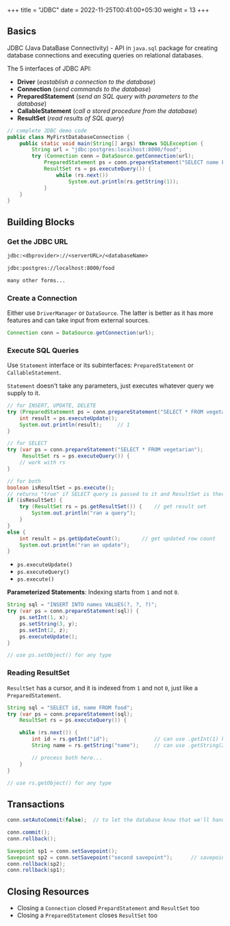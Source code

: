 +++
title = "JDBC"
date =  2022-11-25T00:41:00+05:30
weight = 13
+++

## Basics
JDBC (Java DataBase Connectivity) - API in `java.sql` package for creating database connections and executing queries on relational databases.

The 5 interfaces of JDBC API:
- **Driver** (_eastablish a connection to the database_)
- **Connection** (_send commands to the database_)
- **PreparedStatement** (_send an SQL query with parameters to the database_)
- **CallableStatement** (_call a stored procedure from the database_)
- **ResultSet** (_read results of SQL query_)

```java
// complete JDBC demo code
public class MyFirstDatabaseConnection {
	public static void main(String[] args) throws SQLException {
 	 	String url = "jdbc:postgres:localhost:8000/food";
 		try (Connection conn = DataSource.getConnection(url);
 			PreparedStatement ps = conn.prepareStatement("SELECT name FROM vegetarian");
 			ResultSet rs = ps.executeQuery()) {
 				while (rs.next())
 					System.out.println(rs.getString(1));
			} 
	}
}
```

## Building Blocks

### Get the JDBC URL
```txt
jdbc:<dbprovider>://<serverURL>/<databaseName>

jdbc:postgres://localhost:8000/food

many other forms...
```

### Create a Connection
Either use `DriverManager` or `DataSource`. The latter is better as it has more features and can take input from external sources.
```java
Connection conn = DataSource.getConnection(url);
```

### Execute SQL Queries

Use `Statement` interface or its subinterfaces: `PreparedStatement` or `CallableStatement`.

`Statement` doesn't take any parameters, just executes whatever query we supply to it.

```java
// for INSERT, UPDATE, DELETE
try (PreparedStatement ps = conn.prepareStatement("SELECT * FROM vegetarian")) {
 	int result = ps.executeUpdate();
 	System.out.println(result);	 	// 1
}

// for SELECT
try (var ps = conn.prepareStatement("SELECT * FROM vegetarian");
	 ResultSet rs = ps.executeQuery()) {
 	// work with rs
}

// for both
boolean isResultSet = ps.execute();
// returns "true" if SELECT query is passed to it and ResultSet is there; otherwise "false"
if (isResultSet) {
	try (ResultSet rs = ps.getResultSet()) {	// get result set
		System.out.println("ran a query");
	}
} 
else {
	int result = ps.getUpdateCount();		// get updated row count
	System.out.println("ran an update");
}
```

- `ps.executeUpdate()`
- `ps.executeQuery()`
- `ps.execute()`


**Parameterized Statements**: Indexing starts from `1` and not `0`.
```java
String sql = "INSERT INTO names VALUES(?, ?, ?)";
try (var ps = conn.prepareStatement(sql)) {
	ps.setInt(1, x);
	ps.setString(3, y);
	ps.setInt(2, z);
	ps.executeUpdate();
}

// use ps.setObject() for any type
```

### Reading ResultSet
`ResultSet` has a cursor, and it is indexed from `1` and not `0`, just like a `PreparedStatement`.

```java
String sql = "SELECT id, name FROM food";
try (var ps = conn.prepareStatement(sql);
	ResultSet rs = ps.executeQuery()) {

	while (rs.next()) {
		int id = rs.getInt("id");				// can use .getInt(1) here
		String name = rs.getString("name");		// can use .getString(2) here

		// process both here...
	}
}

// use rs.getObject() for any type
```

## Transactions
```java
conn.setAutoCommit(false);	// to let the database know that we'll handle transactions ourselves

conn.commit();
conn.rollback();

Savepoint sp1 = conn.setSavepoint();
Savepoint sp2 = conn.setSavepoint("second savepoint");		// savepoint with a name
conn.rollback(sp2);
conn.rollback(sp1);
```

## Closing Resources
- Closing a `Connection` closed `PrepardStatement` and `ResultSet` too
- Closing a `PreparedStatement` closes `ResultSet` too